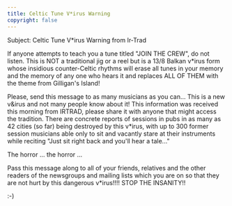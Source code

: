 ```yaml
---
title: Celtic Tune V*irus Warning
copyright: false
---
```


Subject: Celtic Tune V*irus Warning from Ir-Trad

If anyone attempts to teach you a tune titled "JOIN THE CREW", do not listen. This is NOT a traditional jig or a reel but is a 13/8 Balkan v*irus form whose insidious counter-Celtic rhythms will erase all tunes in your memory and the memory of any one who hears it and replaces ALL OF THEM with the theme from Gilligan's Island!

Please, send this message to as many musicians as you can... This is a new v&irus and not many people know about it! This information was received this morning from IRTRAD, please share it with anyone that might access the tradition. There are concrete reports of sessions in pubs in as many as 42 cities (so far) being destroyed by this v*irus, with up to 300 former session musicians able only to sit and vacantly stare at their instruments while reciting "Just sit right back and you'll hear a tale..."

The horror ... the horror ...

Pass this message along to all of your friends, relatives and the other readers of the newsgroups and mailing lists which you are on so that they are not hurt by this dangerous v*irus!!!! STOP THE INSANITY!!

:-)

